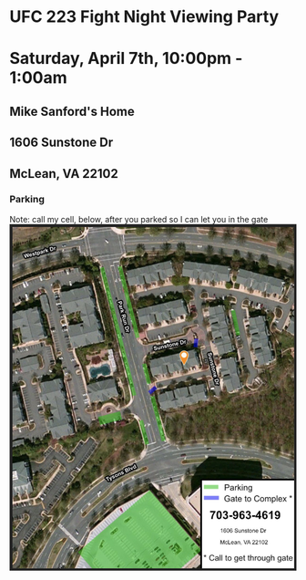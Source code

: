 # UFC 223 Fight Night Viewing Party
# Saturday, April 7th, 10:00pm - 1:00am

## Mike Sanford's Home
## 1606 Sunstone Dr
## McLean, VA 22102

### Parking
Note: call my cell, below, after you parked so I can let you in the gate
![alt text](parking.jpg)
